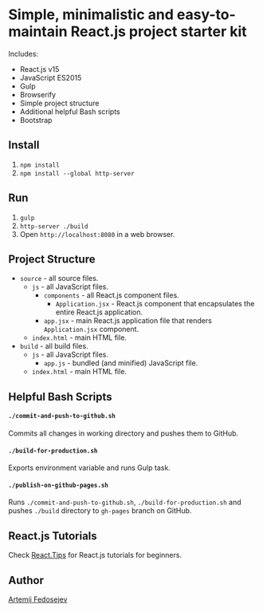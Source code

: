 # Simple, minimalistic and easy-to-maintain React.js project starter kit

Includes:
+ React.js v15
+ JavaScript ES2015
+ Gulp
+ Browserify
+ Simple project structure
+ Additional helpful Bash scripts
+ Bootstrap

## Install

1. `npm install`
2. `npm install --global http-server`

## Run

1. `gulp`
2. `http-server ./build`
3. Open `http://localhost:8080` in a web browser.

## Project Structure

+ `source` - all source files.
  + `js` - all JavaScript files.
    + `components` - all React.js component files.
      + `Application.jsx` - React.js component that encapsulates the entire React.js application.
    + `app.jsx` - main React.js application file that renders `Application.jsx` component.
  + `index.html` - main HTML file.
+ `build` - all build files.
  + `js` - all JavaScript files.
    + `app.js` - bundled (and minified) JavaScript file.
  + `index.html` - main HTML file.

## Helpful Bash Scripts

#### `./commit-and-push-to-github.sh`

Commits all changes in working directory and pushes them to GitHub.


#### `./build-for-production.sh`

Exports environment variable and runs Gulp task.

#### `./publish-on-github-pages.sh`

Runs `./commit-and-push-to-github.sh`, `./build-for-production.sh` and pushes `./build` directory to `gh-pages` branch on GitHub.

## React.js Tutorials

Check [React.Tips](http://react.tips) for React.js tutorials for beginners.

## Author

[Artemij Fedosejev](http://artemij.com)